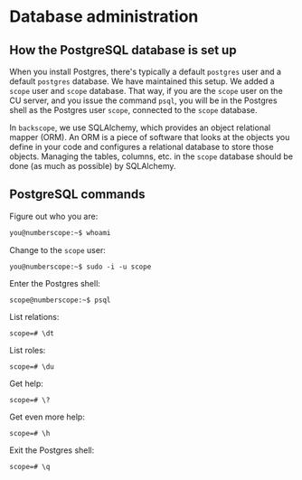# Database administration

## How the PostgreSQL database is set up

When you install Postgres, there's typically a default `postgres` user
and a default `postgres` database. We have maintained this setup. We
added a `scope` user and `scope` database. That way, if you are the
`scope` user on the CU server, and you issue the command `psql`, you
will be in the Postgres shell as the Postgres user `scope`, connected to
the `scope` database.

In `backscope`, we use SQLAlchemy, which provides an object relational
mapper (ORM). An ORM is a piece of software that looks at the objects
you define in your code and configures a relational database to store
those objects. Managing the tables, columns, etc. in the `scope`
database should be done (as much as possible) by SQLAlchemy.

## PostgreSQL commands

Figure out who you are:
```sh
you@numberscope:~$ whoami
```

Change to the `scope` user:
```
you@numberscope:~$ sudo -i -u scope
```

Enter the Postgres shell:
```
scope@numberscope:~$ psql
```

List relations:
```
scope=# \dt
```

List roles:
```
scope=# \du
```

Get help:
```
scope=# \?
```

Get even more help:
```
scope=# \h
```

Exit the Postgres shell:
```
scope=# \q
```
